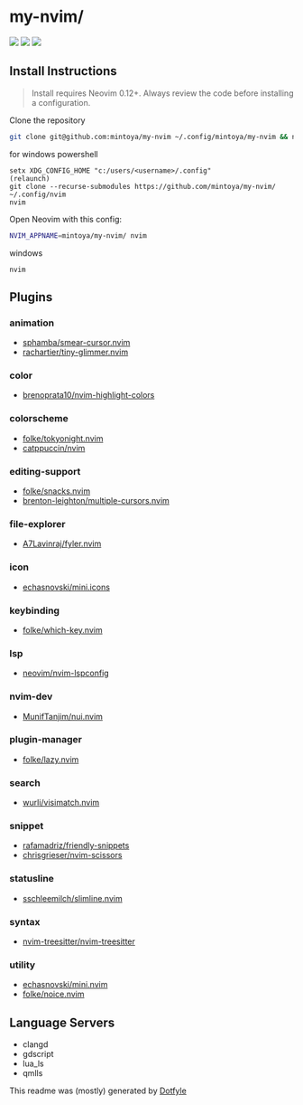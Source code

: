 # my-nvim/

<a href="https://dotfyle.com/mintoya/my-nvim"><img src="https://dotfyle.com/mintoya/my-nvim/badges/plugins?style=flat" /></a>
<a href="https://dotfyle.com/mintoya/my-nvim"><img src="https://dotfyle.com/mintoya/my-nvim/badges/leaderkey?style=flat" /></a>
<a href="https://dotfyle.com/mintoya/my-nvim"><img src="https://dotfyle.com/mintoya/my-nvim/badges/plugin-manager?style=flat" /></a>


## Install Instructions

 > Install requires Neovim 0.12+. Always review the code before installing a configuration.

Clone the repository

```sh
git clone git@github.com:mintoya/my-nvim ~/.config/mintoya/my-nvim && nvim
```
for windows powershell
```
setx XDG_CONFIG_HOME "c:/users/<username>/.config"
(relaunch)
git clone --recurse-submodules https://github.com/mintoya/my-nvim/ ~/.config/nvim
nvim
```
Open Neovim with this config:

```sh
NVIM_APPNAME=mintoya/my-nvim/ nvim
```
windows
```pwsh
nvim
```

## Plugins

### animation

+ [sphamba/smear-cursor.nvim](https://dotfyle.com/plugins/sphamba/smear-cursor.nvim)
+ [rachartier/tiny-glimmer.nvim](https://dotfyle.com/plugins/rachartier/tiny-glimmer.nvim)
### color

+ [brenoprata10/nvim-highlight-colors](https://dotfyle.com/plugins/brenoprata10/nvim-highlight-colors)
### colorscheme

+ [folke/tokyonight.nvim](https://dotfyle.com/plugins/folke/tokyonight.nvim)
+ [catppuccin/nvim](https://dotfyle.com/plugins/catppuccin/nvim)
### editing-support

+ [folke/snacks.nvim](https://dotfyle.com/plugins/folke/snacks.nvim)
+ [brenton-leighton/multiple-cursors.nvim](https://dotfyle.com/plugins/brenton-leighton/multiple-cursors.nvim)
### file-explorer

+ [A7Lavinraj/fyler.nvim](https://dotfyle.com/plugins/A7Lavinraj/fyler.nvim)
### icon

+ [echasnovski/mini.icons](https://dotfyle.com/plugins/echasnovski/mini.icons)
### keybinding

+ [folke/which-key.nvim](https://dotfyle.com/plugins/folke/which-key.nvim)
### lsp

+ [neovim/nvim-lspconfig](https://dotfyle.com/plugins/neovim/nvim-lspconfig)
### nvim-dev

+ [MunifTanjim/nui.nvim](https://dotfyle.com/plugins/MunifTanjim/nui.nvim)
### plugin-manager

+ [folke/lazy.nvim](https://dotfyle.com/plugins/folke/lazy.nvim)
### search

+ [wurli/visimatch.nvim](https://dotfyle.com/plugins/wurli/visimatch.nvim)
### snippet

+ [rafamadriz/friendly-snippets](https://dotfyle.com/plugins/rafamadriz/friendly-snippets)
+ [chrisgrieser/nvim-scissors](https://dotfyle.com/plugins/chrisgrieser/nvim-scissors)
### statusline

+ [sschleemilch/slimline.nvim](https://dotfyle.com/plugins/sschleemilch/slimline.nvim)
### syntax

+ [nvim-treesitter/nvim-treesitter](https://dotfyle.com/plugins/nvim-treesitter/nvim-treesitter)
### utility

+ [echasnovski/mini.nvim](https://dotfyle.com/plugins/echasnovski/mini.nvim)
+ [folke/noice.nvim](https://dotfyle.com/plugins/folke/noice.nvim)
## Language Servers

+ clangd
+ gdscript
+ lua_ls
+ qmlls


 This readme was (mostly) generated by [Dotfyle](https://dotfyle.com)
